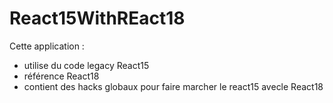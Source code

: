 # React15WithREact18

Cette application : 
- utilise du code legacy React15
- référence React18
- contient des hacks globaux pour faire marcher le react15 avecle React18
